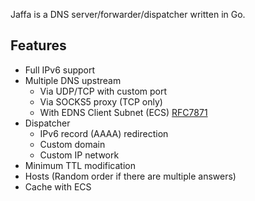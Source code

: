 Jaffa is a DNS server/forwarder/dispatcher written in Go.

## Features

+ Full IPv6 support
+ Multiple DNS upstream
    + Via UDP/TCP with custom port
    + Via SOCKS5 proxy (TCP only)
    + With EDNS Client Subnet (ECS) [RFC7871](https://tools.ietf.org/html/rfc7871)
+ Dispatcher
    + IPv6 record (AAAA) redirection
    + Custom domain
    + Custom IP network
+ Minimum TTL modification
+ Hosts (Random order if there are multiple answers)
+ Cache with ECS
